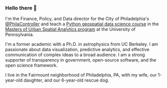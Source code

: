 ### Hello there 👋

I'm the Finance, Policy, and Data director for the City of Philadelphia's [@PhilaController](https://github.com/PhilaController) and teach a [Python geospatial data science course](https://musa-550-fall-2021.github.io) in the [Masters of Urban Spatial Analytics program](https://www.design.upenn.edu/musa/about) at the University of Pennsylvania.

I'm a former academic with a Ph.D. in astrophysics from UC Berkeley. I am passionate about data visualization, predictive analytics, and effective communication of complex ideas to a broad audience. I am a strong supporter of transparency in government, open-source software, and the open science framework.

I live in the Fairmount neighborhood of Philadelphia, PA, with my wife, our 1-year-old daughter, and our 6-year-old rescue dog.

